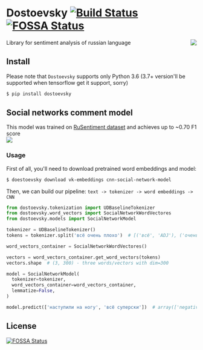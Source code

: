 # Dostoevsky [![Build Status](https://travis-ci.org/bureaucratic-labs/dostoevsky.svg?branch=master)](https://travis-ci.org/bureaucratic-labs/dostoevsky) [![FOSSA Status](https://app.fossa.io/api/projects/git%2Bgithub.com%2Fbureaucratic-labs%2Fdostoevsky.svg?type=shield)](https://app.fossa.io/projects/git%2Bgithub.com%2Fbureaucratic-labs%2Fdostoevsky?ref=badge_shield)

<img align="right" src="https://i.imgur.com/uLMWPuL.png">

Library for sentiment analysis of russian language

## Install

Please note that `Dostoevsky` supports only Python 3.6 (3.7+ version'll be supported when tensorflow get it support, sorry)

```bash
$ pip install dostoevsky
```

## Social networks comment model

This model was trained on [RuSentiment dataset](https://github.com/text-machine-lab/rusentiment) and achieves up to ~0.70 F1 score  
![](https://i.imgur.com/bGAEWvg.png)

### Usage

First of all, you'll need to download pretrained word embeddings and model:

```bash
$ doestoevsky download vk-embeddings cnn-social-network-model
```

Then, we can build our pipeline: `text -> tokenizer -> word embeddings -> CNN`

```python
from dostoevsky.tokenization import UDBaselineTokenizer
from dostoevsky.word_vectors import SocialNetworkWordVectores
from dostoevsky.models import SocialNetworkModel

tokenizer = UDBaselineTokenizer()
tokens = tokenizer.split('всё очень плохо')  # [('всё', 'ADJ'), ('очень', 'ADV'), ('плохо', 'ADV')]

word_vectors_container = SocialNetworkWordVectores()

vectors = word_vectors_container.get_word_vectors(tokens)
vectors.shape  # (3, 300) - three words/vectors with dim=300

model = SocialNetworkModel(
  tokenizer=tokenizer,
  word_vectors_container=word_vectors_container,
  lemmatize=False,
)

model.predict(['наступили на ногу', 'всё суперски'])  # array(['negative', 'positive'], dtype='<U8')

```


## License
[![FOSSA Status](https://app.fossa.io/api/projects/git%2Bgithub.com%2Fbureaucratic-labs%2Fdostoevsky.svg?type=large)](https://app.fossa.io/projects/git%2Bgithub.com%2Fbureaucratic-labs%2Fdostoevsky?ref=badge_large)
